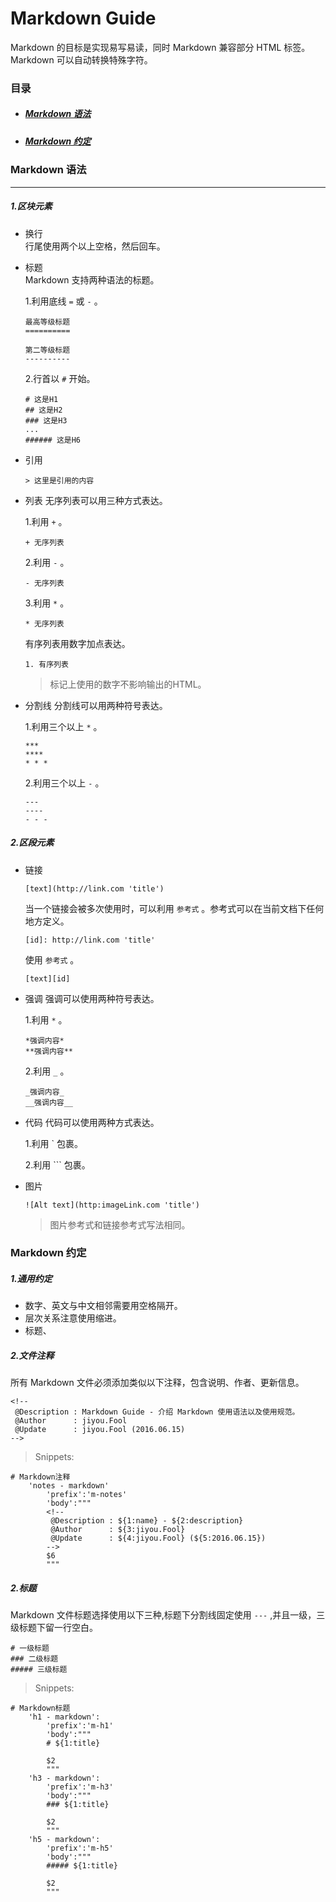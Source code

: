 <!--
 @Description : Markdown Guide - 介绍 Markdown 使用语法以及使用规范。
 @Author      : jiyou.Fool
 @Update      : jiyou.Fool (2016.06.15)
-->

# Markdown Guide

Markdown 的目标是实现易写易读，同时 Markdown 兼容部分 HTML 标签。Markdown 可以自动转换特殊字符。

### 目录

+ ##### [Markdown 语法](#grammar)
+ ##### [Markdown 约定](#conventions)

<a name="grammar"></a>
### Markdown 语法
---

<a name="block"></a>
##### 1.区块元素  

+ 换行  
行尾使用两个以上空格，然后回车。

+ 标题   
Markdown 支持两种语法的标题。

  1.利用底线 ` = ` 或 ` - ` 。   

  ```
  最高等级标题
  ==========

  第二等级标题
  ----------
  ```  

  2.行首以 ` # ` 开始。

  ```
  # 这是H1
  ## 这是H2
  ### 这是H3
  ...
  ###### 这是H6
  ```

+ 引用   

  ```
  > 这里是引用的内容
  ```

+ 列表
无序列表可以用三种方式表达。

  1.利用 ` + ` 。

  ```
  + 无序列表
  ```

  2.利用 ` - ` 。

  ```
  - 无序列表
  ```

  3.利用 ` * ` 。

  ```
  * 无序列表
  ```

  有序列表用数字加点表达。

  ```
  1. 有序列表
  ```

  > 标记上使用的数字不影响输出的HTML。

+ 分割线
分割线可以用两种符号表达。

  1.利用三个以上 ` * ` 。

  ```
  ***
  ****
  * * *
  ```

  2.利用三个以上 ` - ` 。

  ```
  ---
  ----
  - - -
  ```
<a name="inline"></a>
##### 2.区段元素

+ 链接

  ```
  [text](http://link.com 'title')
  ```

  当一个链接会被多次使用时，可以利用 ` 参考式 ` 。参考式可以在当前文档下任何地方定义。

  ```
  [id]: http://link.com 'title'
  ```

  使用 ` 参考式 ` 。

  ```
  [text][id]
  ```

+ 强调
强调可以使用两种符号表达。

  1.利用 ` * ` 。

  ```
  *强调内容*
  **强调内容**
  ```

  2.利用 ` _ ` 。

  ```
  _强调内容_
  __强调内容__
  ```

+ 代码
代码可以使用两种方式表达。

  1.利用 \` 包裹。   

  2.利用 \`\`\` 包裹。

+ 图片

  ```
  ![Alt text](http:imageLink.com 'title')
  ```

  > 图片参考式和链接参考式写法相同。

<a name="conventions"></a>
### Markdown 约定

<a name="common"></a>
##### 1.通用约定

+ 数字、英文与中文相邻需要用空格隔开。
+ 层次关系注意使用缩进。
+ 标题、

<a name="notes"></a>
##### 2.文件注释

所有 Markdown 文件必须添加类似以下注释，包含说明、作者、更新信息。   

```
<!--
 @Description : Markdown Guide - 介绍 Markdown 使用语法以及使用规范。
 @Author      : jiyou.Fool
 @Update      : jiyou.Fool (2016.06.15)
-->
```

> Snippets:

```
# Markdown注释
    'notes - markdown'
        'prefix':'m-notes'
        'body':"""
        <!--
         @Description : ${1:name} - ${2:description}
         @Author      : ${3:jiyou.Fool}
         @Update      : ${4:jiyou.Fool} (${5:2016.06.15})
        -->
        $6
        """
```

<a name="title"></a>
##### 2.标题

Markdown 文件标题选择使用以下三种,标题下分割线固定使用 ` --- ` ,并且一级，三级标题下留一行空白。

```
# 一级标题
### 二级标题
##### 三级标题
```

> Snippets:   

```
# Markdown标题
    'h1 - markdown':
        'prefix':'m-h1'
        'body':"""
        # ${1:title}

        $2
        """
    'h3 - markdown':
        'prefix':'m-h3'
        'body':"""
        ### ${1:title}

        $2
        """
    'h5 - markdown':
        'prefix':'m-h5'
        'body':"""
        ##### ${1:title}

        $2
        """
```



<!-- To Be Continue -->
